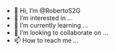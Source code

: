 - 👋 Hi, I’m @RobertoS2G
- 👀 I’m interested in ...
- 🌱 I’m currently learning ...
- 💞️ I’m looking to collaborate on ...
- 📫 How to reach me ...

<!---
RobertoS2G/RobertoS2G is a ✨ special ✨ repository because its `README.md` (this file) appears on your GitHub profile.
You can click the Preview link to take a look at your changes.
--->
